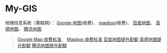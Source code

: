 # My-GIS
地理信息系统（需联网）：
[Google 地图](https://developers.google.com/maps/get-started?hl=zh-cn)(收费)、
[mapbox](https://docs.mapbox.com/#maps)(收费)、
[百度地图](https://lbsyun.baidu.com/index.php?title=jspopularGL)、
[高德地图](https://lbs.amap.com/api/android-sdk/summary)、
[腾讯地图](https://lbs.qq.com/webApi/javascriptV2/jsFaq)
> [Google Map 收费标准](https://mapsplatform.google.com/pricing/)、
[Mapbox 收费标准](https://www.mapbox.com/pricing/#maps)
[百度地图提升配额](https://lbsyun.baidu.com/cashier/quota#/home)
[高德地图提升配额](https://lbs.amap.com/upgrade#quota)
[腾讯地图提升配额](https://lbs.qq.com/dev/console/quotaImprove)
